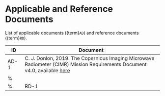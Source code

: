 # Applicable and Reference Documents

List of applicable documents ({term}`AD`) and reference documents ({term}`RD`).

 | ID | Document |
 | --- | --- |
 | AD-1 &nbsp; |  C. J. Donlon, 2019. The Copernicus Imaging Microwave Radiometer (CIMR) Mission Requirements Document v4.0, available [here](https://esamultimedia.esa.int/docs/EarthObservation/CIMR-MRD-v4.0-20201006_Issued.pdf)    |
 % |      |  |
 % | RD-1 |  |